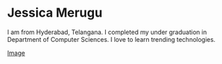 # Jessica Merugu
I am from Hyderabad, Telangana. I completed my under graduation in Department of Computer Sciences. I love to learn trending technologies.

[Image](Jessica.jpg)